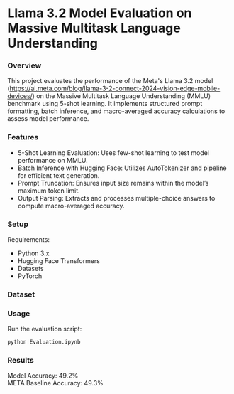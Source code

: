 # Llama 3.2 Model Evaluation on Massive Multitask Language Understanding

### Overview
This project evaluates the performance of the Meta's Llama 3.2 model (https://ai.meta.com/blog/llama-3-2-connect-2024-vision-edge-mobile-devices/) on the Massive Multitask Language Understanding (MMLU) benchmark using 5-shot learning. It implements structured prompt formatting, batch inference, and macro-averaged accuracy calculations to assess model performance.

### Features
- 5-Shot Learning Evaluation: Uses few-shot learning to test model performance on MMLU.
- Batch Inference with Hugging Face: Utilizes AutoTokenizer and pipeline for efficient text generation.
- Prompt Truncation: Ensures input size remains within the model’s maximum token limit.
- Output Parsing: Extracts and processes multiple-choice answers to compute macro-averaged accuracy.

### Setup
Requirements:
- Python 3.x
- Hugging Face Transformers
- Datasets
- PyTorch

### Dataset

### Usage
Run the evaluation script:
```python
python Evaluation.ipynb
```

### Results
Model Accuracy: 49.2%  
META Baseline Accuracy: 49.3%  
